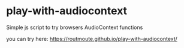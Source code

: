 # play-with-audiocontext
Simple js script to try browsers AudioContext functions

you can try here: https://routmoute.github.io/play-with-audiocontext/
